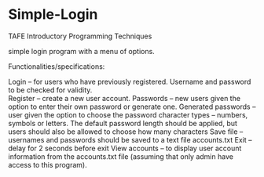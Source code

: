 # Simple-Login
TAFE Introductory Programming Techniques 

simple login program with a menu of options.

Functionalities/specifications:

Login – for users who have previously registered. Username and password to be checked for validity.  
Register – create a new user account. 
Passwords – new users given the option to enter their own password or generate one. 
Generated passwords – user given the option to choose the password character types – numbers, symbols or letters. The default password length should be applied, but users should also be allowed to choose how many characters
Save file – usernames and passwords should be saved to a text file accounts.txt 
Exit – delay for 2 seconds before exit 
View accounts – to display user account information from the accounts.txt file (assuming that only admin have access to this program). 
